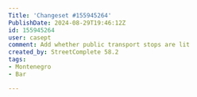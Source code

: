 ```yaml
---
Title: 'Changeset #155945264'
PublishDate: 2024-08-29T19:46:12Z
id: 155945264
user: casept
comment: Add whether public transport stops are lit
created_by: StreetComplete 58.2
tags:
- Montenegro
- Bar

---
```

